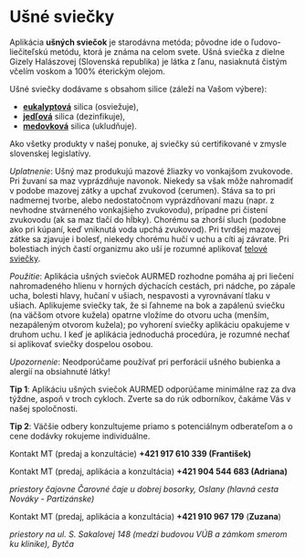 Ušné sviečky
============

Aplikácia **ušných sviečok** je starodávna metóda; pôvodne ide o
ľudovo-liečiteľskú metódu, ktorá je známa na celom svete. Ušná sviečka z
dielne Gizely Halászovej (Slovenská republika) je látka z ľanu, nasiaknutá
čistým včelím voskom a 100% éterickým olejom.

Ušné sviečky dodávame s obsahom silice (záleží na Vašom výbere):

* **[eukalyptová](../bylinky/eukalyptus)** silica (osviežuje),
* **[jedľová](../bylinky/jedla)** silica (dezinfikuje),
* **[medovková](../bylinky/medovka-lekarska)** silica (ukludňuje).

Ako všetky produkty v našej ponuke, aj sviečky sú certifikované v zmysle
slovenskej legislatívy.

*Uplatnenie*: Ušný maz produkujú mazové žliazky vo vonkajšom zvukovode. Pri
žuvaní sa maz vyprázdňuje navonok. Niekedy sa však môže nahromadiť v podobe
mazovej zátky a upchať zvukovod (cerumen). Stáva sa to pri nadmernej tvorbe,
alebo nedostatočnom vyprázdňovaní mazu (napr. z nevhodne stvárneného vonkajšieho
zvukovodu), prípadne pri čistení zvukovodu (ak sa maz tlačí do hĺbky). Chorému
sa zhorší sluch (podobne ako pri kúpaní, keď vniknutá voda upchá zvukovod). Pri
tvrdšej mazovej zátke sa zjavuje i bolesť, niekedy chorému hučí v uchu a cíti aj
závrate. Pri bolestiach iných častí organizmu ako uší je rozumné aplikovať
[telové sviečky](../masaze/telove-sviecky).

*Použitie*: Aplikácia ušných sviečok AURMED rozhodne pomáha aj pri liečení
nahromadeného hlienu v horných dýchacích cestách, pri nádche, po zápale ucha,
bolesti hlavy, hučaní v ušiach, nespavosti a vyrovnávaní tlaku v ušiach.
Aplikujeme sviečky tak, že si ľahneme na bok a zapálenú sviečku (na väčšom
otvore kužela) opatrne vložíme do otvoru ucha (menším, nezapáleným otvorom
kužela); po vyhorení sviečky aplikáciu opakujeme v druhom uchu. I keď je
aplikácia jednoduchá procedúra, je rozumné nechať si aplikovať sviečky dospelou
osobou.

*Upozornenie*: Neodporúčame používať pri perforácií ušného bubienka a alergií na
obsiahnuté látky!

**Tip 1**: Aplikáciu ušných sviečok AURMED odporúčame minimálne raz za dva
týždne, aspoň v troch cykloch. Zverte sa do rúk odborníkov, čakáme Vás v našej
spoločnosti. 

**Tip 2**: Väčšie odbery konzultujeme priamo s potenciálnym odberateľom a o cene
dodávky rokujeme individuálne.

Kontakt MT (predaj a konzultácie) **+421 917 610 339 (František)**

Kontakt MT (predaj, aplikácia a konzultácia) **+421 904 544 683 (Adriana)** 

*priestory čajovne Čarovné čaje u dobrej bosorky, Oslany (hlavná cesta Nováky -
Partizánske)*

Kontakt MT (predaj, aplikácia a konzultácia) **+421 910 967 179** (**Zuzana**)

*priestory na ul. S. Sakalovej 148 (medzi budovou VÚB a zámkom smerom ku
klinike), Bytča*
